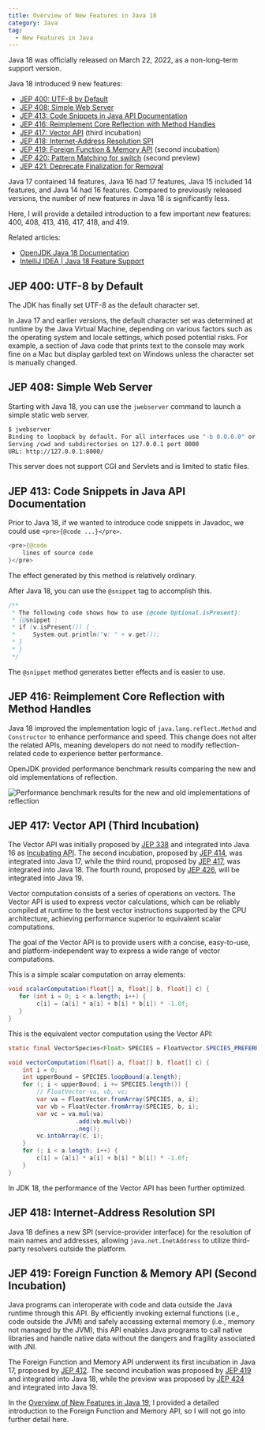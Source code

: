 ```yaml
---
title: Overview of New Features in Java 18
category: Java
tag:
  - New Features in Java
---
```


Java 18 was officially released on March 22, 2022, as a non-long-term support version.

Java 18 introduced 9 new features:

- [JEP 400: UTF-8 by Default](https://openjdk.java.net/jeps/400)
- [JEP 408: Simple Web Server](https://openjdk.java.net/jeps/408)
- [JEP 413: Code Snippets in Java API Documentation](https://openjdk.java.net/jeps/413)
- [JEP 416: Reimplement Core Reflection with Method Handles](https://openjdk.java.net/jeps/416)
- [JEP 417: Vector API](https://openjdk.java.net/jeps/417) (third incubation)
- [JEP 418: Internet-Address Resolution SPI](https://openjdk.java.net/jeps/418)
- [JEP 419: Foreign Function & Memory API](https://openjdk.java.net/jeps/419) (second incubation)
- [JEP 420: Pattern Matching for switch](https://openjdk.java.net/jeps/420) (second preview)
- [JEP 421: Deprecate Finalization for Removal](https://openjdk.java.net/jeps/421)

Java 17 contained 14 features, Java 16 had 17 features, Java 15 included 14 features, and Java 14 had 16 features. Compared to previously released versions, the number of new features in Java 18 is significantly less.

Here, I will provide a detailed introduction to a few important new features: 400, 408, 413, 416, 417, 418, and 419.

Related articles:

- [OpenJDK Java 18 Documentation](https://openjdk.java.net/projects/jdk/18/)
- [IntelliJ IDEA | Java 18 Feature Support](https://mp.weixin.qq.com/s/PocFKR9z9u7-YCZHsrA5kQ)

## JEP 400: UTF-8 by Default

The JDK has finally set UTF-8 as the default character set.

In Java 17 and earlier versions, the default character set was determined at runtime by the Java Virtual Machine, depending on various factors such as the operating system and locale settings, which posed potential risks. For example, a section of Java code that prints text to the console may work fine on a Mac but display garbled text on Windows unless the character set is manually changed.

## JEP 408: Simple Web Server

Starting with Java 18, you can use the `jwebserver` command to launch a simple static web server.

```bash
$ jwebserver
Binding to loopback by default. For all interfaces use "-b 0.0.0.0" or "-b ::".
Serving /cwd and subdirectories on 127.0.0.1 port 8000
URL: http://127.0.0.1:8000/
```

This server does not support CGI and Servlets and is limited to static files.

## JEP 413: Code Snippets in Java API Documentation

Prior to Java 18, if we wanted to introduce code snippets in Javadoc, we could use `<pre>{@code ...}</pre>`.

```java
<pre>{@code
    lines of source code
}</pre>
```

The effect generated by this method is relatively ordinary.

After Java 18, you can use the `@snippet` tag to accomplish this.

```java
/**
 * The following code shows how to use {@code Optional.isPresent}:
 * {@snippet :
 * if (v.isPresent()) {
 *     System.out.println("v: " + v.get());
 * }
 * }
 */
```

The `@snippet` method generates better effects and is easier to use.

## JEP 416: Reimplement Core Reflection with Method Handles

Java 18 improved the implementation logic of `java.lang.reflect.Method` and `Constructor` to enhance performance and speed. This change does not alter the related APIs, meaning developers do not need to modify reflection-related code to experience better performance.

OpenJDK provided performance benchmark results comparing the new and old implementations of reflection.

![Performance benchmark results for the new and old implementations of reflection](https://oss.javaguide.cn/github/javaguide/java/new-features/JEP416Benchmark.png)

## JEP 417: Vector API (Third Incubation)

The Vector API was initially proposed by [JEP 338](https://openjdk.java.net/jeps/338) and integrated into Java 16 as [Incubating API](http://openjdk.java.net/jeps/11). The second incubation, proposed by [JEP 414](https://openjdk.java.net/jeps/414), was integrated into Java 17, while the third round, proposed by [JEP 417](https://openjdk.java.net/jeps/417), was integrated into Java 18. The fourth round, proposed by [JEP 426](https://openjdk.java.net/jeps/426), will be integrated into Java 19.

Vector computation consists of a series of operations on vectors. The Vector API is used to express vector calculations, which can be reliably compiled at runtime to the best vector instructions supported by the CPU architecture, achieving performance superior to equivalent scalar computations.

The goal of the Vector API is to provide users with a concise, easy-to-use, and platform-independent way to express a wide range of vector computations.

This is a simple scalar computation on array elements:

```java
void scalarComputation(float[] a, float[] b, float[] c) {
   for (int i = 0; i < a.length; i++) {
        c[i] = (a[i] * a[i] + b[i] * b[i]) * -1.0f;
   }
}
```

This is the equivalent vector computation using the Vector API:

```java
static final VectorSpecies<Float> SPECIES = FloatVector.SPECIES_PREFERRED;

void vectorComputation(float[] a, float[] b, float[] c) {
    int i = 0;
    int upperBound = SPECIES.loopBound(a.length);
    for (; i < upperBound; i += SPECIES.length()) {
        // FloatVector va, vb, vc;
        var va = FloatVector.fromArray(SPECIES, a, i);
        var vb = FloatVector.fromArray(SPECIES, b, i);
        var vc = va.mul(va)
                   .add(vb.mul(vb))
                   .neg();
        vc.intoArray(c, i);
    }
    for (; i < a.length; i++) {
        c[i] = (a[i] * a[i] + b[i] * b[i]) * -1.0f;
    }
}
```

In JDK 18, the performance of the Vector API has been further optimized.

## JEP 418: Internet-Address Resolution SPI

Java 18 defines a new SPI (service-provider interface) for the resolution of main names and addresses, allowing `java.net.InetAddress` to utilize third-party resolvers outside the platform.

## JEP 419: Foreign Function & Memory API (Second Incubation)

Java programs can interoperate with code and data outside the Java runtime through this API. By efficiently invoking external functions (i.e., code outside the JVM) and safely accessing external memory (i.e., memory not managed by the JVM), this API enables Java programs to call native libraries and handle native data without the dangers and fragility associated with JNI.

The Foreign Function and Memory API underwent its first incubation in Java 17, proposed by [JEP 412](https://openjdk.java.net/jeps/412). The second incubation was proposed by [JEP 419](https://openjdk.java.net/jeps/419) and integrated into Java 18, while the preview was proposed by [JEP 424](https://openjdk.java.net/jeps/424) and integrated into Java 19.

In the [Overview of New Features in Java 19](./java19.md), I provided a detailed introduction to the Foreign Function and Memory API, so I will not go into further detail here.

<!-- @include: @article-footer.snippet.md -->
